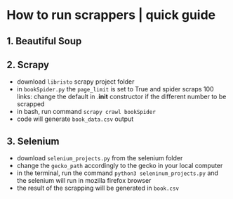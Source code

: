 # How to run scrappers | quick guide 
## 1. Beautiful Soup 

## 2. Scrapy 
- download `libristo` scrapy project folder
- in `bookSpider.py` the `page_limit` is set to True and spider scraps 100 links: change the default in .__init__ constructor if the different number to be scrapped
- in bash, run command `scrapy crawl bookSpider`
- code will generate `book_data.csv` output

## 3. Selenium
- download `selenium_projects.py` from the selenium folder
- change the `gecko_path` accordingly to the gecko in your local computer
- in the terminal, run the command `python3 seleninum_projects.py` and the selenium will run in mozilla firefox browser
- the result of the scrapping will be generated in `book.csv`
